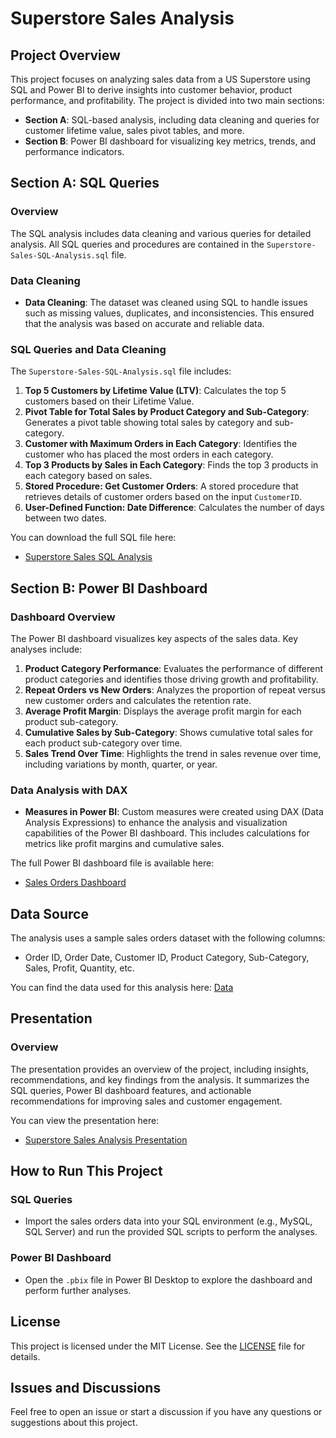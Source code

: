 # Superstore Sales Analysis

## Project Overview
This project focuses on analyzing sales data from a US Superstore using SQL and Power BI to derive insights into customer behavior, product performance, and profitability. The project is divided into two main sections:
- **Section A**: SQL-based analysis, including data cleaning and queries for customer lifetime value, sales pivot tables, and more.
- **Section B**: Power BI dashboard for visualizing key metrics, trends, and performance indicators.

## Section A: SQL Queries

### Overview
The SQL analysis includes data cleaning and various queries for detailed analysis. All SQL queries and procedures are contained in the `Superstore-Sales-SQL-Analysis.sql` file.

### Data Cleaning
- **Data Cleaning**: The dataset was cleaned using SQL to handle issues such as missing values, duplicates, and inconsistencies. This ensured that the analysis was based on accurate and reliable data.

### SQL Queries and Data Cleaning
The `Superstore-Sales-SQL-Analysis.sql` file includes:

1. **Top 5 Customers by Lifetime Value (LTV)**: Calculates the top 5 customers based on their Lifetime Value.
2. **Pivot Table for Total Sales by Product Category and Sub-Category**: Generates a pivot table showing total sales by category and sub-category.
3. **Customer with Maximum Orders in Each Category**: Identifies the customer who has placed the most orders in each category.
4. **Top 3 Products by Sales in Each Category**: Finds the top 3 products in each category based on sales.
5. **Stored Procedure: Get Customer Orders**: A stored procedure that retrieves details of customer orders based on the input `CustomerID`.
6. **User-Defined Function: Date Difference**: Calculates the number of days between two dates.

You can download the full SQL file here:
- [Superstore Sales SQL Analysis](Superstore-Sales-SQL-Analysis.sql)

## Section B: Power BI Dashboard

### Dashboard Overview
The Power BI dashboard visualizes key aspects of the sales data. Key analyses include:

1. **Product Category Performance**: Evaluates the performance of different product categories and identifies those driving growth and profitability.
2. **Repeat Orders vs New Orders**: Analyzes the proportion of repeat versus new customer orders and calculates the retention rate.
3. **Average Profit Margin**: Displays the average profit margin for each product sub-category.
4. **Cumulative Sales by Sub-Category**: Shows cumulative total sales for each product sub-category over time.
5. **Sales Trend Over Time**: Highlights the trend in sales revenue over time, including variations by month, quarter, or year.

### Data Analysis with DAX
- **Measures in Power BI**: Custom measures were created using DAX (Data Analysis Expressions) to enhance the analysis and visualization capabilities of the Power BI dashboard. This includes calculations for metrics like profit margins and cumulative sales.

The full Power BI dashboard file is available here:
- [Sales Orders Dashboard](Superstore-Sales-Analysis-Dashboard.pbix.pbix)

## Data Source
The analysis uses a sample sales orders dataset with the following columns:
- Order ID, Order Date, Customer ID, Product Category, Sub-Category, Sales, Profit, Quantity, etc.

You can find the data used for this analysis here: [Data](Orders.csv)

## Presentation

### Overview
The presentation provides an overview of the project, including insights, recommendations, and key findings from the analysis. It summarizes the SQL queries, Power BI dashboard features, and actionable recommendations for improving sales and customer engagement.

You can view the presentation here:
- [Superstore Sales Analysis Presentation](Superstore-Analysis-Presentation.pptx)

## How to Run This Project

### SQL Queries
- Import the sales orders data into your SQL environment (e.g., MySQL, SQL Server) and run the provided SQL scripts to perform the analyses.

### Power BI Dashboard
- Open the `.pbix` file in Power BI Desktop to explore the dashboard and perform further analyses.

## License
This project is licensed under the MIT License. See the [LICENSE](LICENSE) file for details.

## Issues and Discussions
Feel free to open an issue or start a discussion if you have any questions or suggestions about this project.


